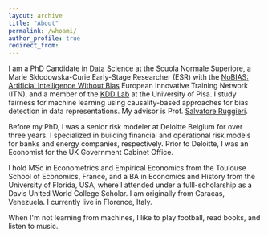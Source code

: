 ```yaml
---
layout: archive
title: "About"
permalink: /whoami/
author_profile: true
redirect_from:
---
```


I am a PhD Candidate in [Data Science](https://www.phd-ai.it/) at the Scuola Normale Superiore, a Marie Skłodowska-Curie Early-Stage Researcher (ESR) with the [NoBIAS: Artificial Intelligence Without Bias](https://nobias-project.eu/) European Innovative Training Network (ITN), and a member of the [KDD Lab](https://kdd.isti.cnr.it/) at the University of Pisa. I study fairness for machine learning using causality-based approaches for bias detection in data representations. My advisor is Prof. [Salvatore Ruggieri](http://pages.di.unipi.it/ruggieri/).

Before my PhD, I was a senior risk modeler at Deloitte Belgium for over three years. I specialized in building financial and operational risk models for banks and energy companies, respectively. Prior to Deloitte, I was an Economist for the UK Government Cabinet Office.

I hold MSc in Econometrics and Empirical Economics from the Toulouse School of Economics, France, and a BA in Economics and History from the University of Florida, USA, where I attended under a fulll-scholarship as a Davis United World College Scholar. I am originally from Caracas, Venezuela. I currently live in Florence, Italy.

When I'm not learning from machines, I like to play football, read books, and listen to music.

